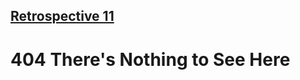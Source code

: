 ## [Retrospective 11](https://connerkt.github.io/Reading-Notes/301/Class11/Retro11)

# 404 There's Nothing to See Here